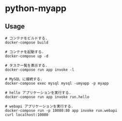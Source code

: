 # python-myapp

## Usage

    # コンテナをビルドする.
    docker-compose build

    # コンテナを起動する.
    docker-compose up -d

    # タスク一覧を表示する.
    docker-compose run app invoke -l

    # MySQL に接続する.
    docker-compose exec mysql mysql -umyapp -p myapp

    # hello アプリケーションを実行する.
    docker-compose run app invoke run.hello

    # webapi アプリケーションを実行する.
    docker-compose run -p 10080:80 app invoke run.webapi
    curl localhost:10080

